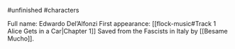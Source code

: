 #unfinished #characters 

Full name: Edwardo Del’Alfonzi
First appearance: [[flock-music#Track 1 Alice Gets in a Car|Chapter 1]]
Saved from the Fascists in Italy by [[Besame Mucho]]. 
